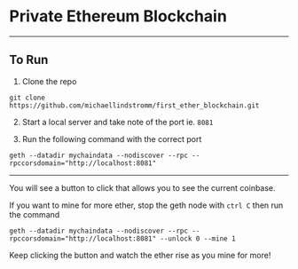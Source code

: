 # Private Ethereum Blockchain

---

## To Run

1. Clone the repo
```
git clone https://github.com/michaellindstromm/first_ether_blockchain.git
```

2. Start a local server and take note of the port ie. ```8081```

3. Run the following command with the correct port
```
geth --datadir mychaindata --nodiscover --rpc --rpccorsdomain="http://localhost:8081"
```

---

You will see a button to click that allows you to see the current coinbase.

If you want to mine for more ether, stop the geth node with ```ctrl C``` then run the command
```
geth --datadir mychaindata --nodiscover --rpc --rpccorsdomain="http://localhost:8081" --unlock 0 --mine 1
```
Keep clicking the button and watch the ether rise as you mine for more!



